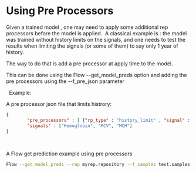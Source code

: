 # Using Pre Processors

Given a trained model , one may need to apply some additional rep processors before the model is applied. 
A classical example is : the model was trained without history limits on the signals, and one needs to test the results when limiting the signals (or some of them) to say only 1 year of history.

The way to do that is add a pre processor at apply time to the model.

This can be done using the Flow --get_model_preds option and adding the pre processors using the --f_pre_json parameter

 
Example:

A pre processor json file that limits histrory:

```json
{
        "pre_processors" : [ {"rp_type" : "history_limit" , "signal" : "ref:signals", "win_from" : "0" , "win_to" : "365"} ] ,
        "signals" : ["Hemoglobin", "MCV", "MCH"]
}
```

 

A Flow get prediction example using pre processors

```bash
Flow --get_model_preds --rep myrep.repository --f_samples test.samples --f_model trained.model --f_preds out.preds --f_pre_json pre.json
```


